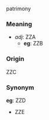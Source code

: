 patrimony
### Meaning
+ _adj_: ZZA
    + __eg__: ZZB

### Origin

ZZC

### Synonym

__eg__: ZZD

+ ZZE


